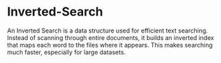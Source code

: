 # Inverted-Search
An Inverted Search is a data structure used for efficient text searching. Instead of scanning through entire documents, it builds an inverted index that maps each word to the files where it appears. This makes searching much faster, especially for large datasets.
